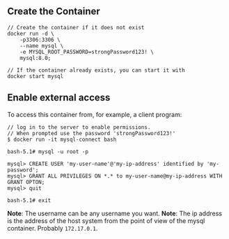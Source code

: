
## Create the Container

    // Create the container if it does not exist
    docker run -d \
        -p3306:3306 \
        --name mysql \
        -e MYSQL_ROOT_PASSWORD=strongPassword123! \
        mysql:8.0;

    // If the container already exists, you can start it with 
    docker start mysql

## Enable external access

To access this container from, for example, a client program:

    // log in to the server to enable permissions. 
    // When prompted use the password 'strongPassword123!'
    $ docker run -it mysql-connect bash

    bash-5.1# mysql -u root -p

    mysql> CREATE USER 'my-user-name'@'my-ip-address' identified by 'my-password';
    mysql> GRANT ALL PRIVILEGES ON *.* to my-user-name@my-ip-address WITH GRANT OPTON;
    mysql> quit

    bash-5.1# exit

**Note**: The username can be any username you want.
**Note**: The ip address is the address of the host system from the point of view of the mysql container. Probably `172.17.0.1`.
